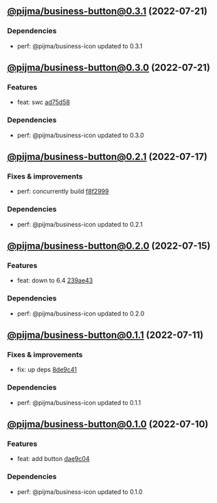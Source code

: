 ## [@pijma/business-button@0.3.1](https://github.com/qiwi/pijma-business/compare/2022.7.21-pijma.business-button.0.3.0-f0...2022.7.21-pijma.business-button.0.3.1-f0) (2022-07-21)

### Dependencies
* perf: @pijma/business-icon updated to 0.3.1

## [@pijma/business-button@0.3.0](https://github.com/qiwi/pijma-business/compare/2022.7.17-pijma.business-button.0.2.1-f0...2022.7.21-pijma.business-button.0.3.0-f0) (2022-07-21)

### Features
* feat: swc [ad75d58](https://github.com/qiwi/pijma-business/commit/ad75d5882b8e4b1f6f187a995be22cb379a9fe68)

### Dependencies
* perf: @pijma/business-icon updated to 0.3.0

## [@pijma/business-button@0.2.1](https://github.com/qiwi/pijma-business/compare/2022.7.15-pijma.business-button.0.2.0-f0...2022.7.17-pijma.business-button.0.2.1-f0) (2022-07-17)

### Fixes & improvements
* perf: concurrently build [f8f2999](https://github.com/qiwi/pijma-business/commit/f8f299922c9d0f997fcc2aafed095e2d8491bce2)

### Dependencies
* perf: @pijma/business-icon updated to 0.2.1

## [@pijma/business-button@0.2.0](https://github.com/qiwi/pijma-business/compare/2022.7.11-pijma.business-button.0.1.1-f0...2022.7.15-pijma.business-button.0.2.0-f0) (2022-07-15)

### Features
* feat: down to 6.4 [239ae43](https://github.com/qiwi/pijma-business/commit/239ae43f8743bbf0d4d2ac5c65f13b462bf832c9)

### Dependencies
* perf: @pijma/business-icon updated to 0.2.0

## [@pijma/business-button@0.1.1](https://github.com/qiwi/pijma-business/compare/2022.7.10-pijma.business-button.0.1.0-f0...2022.7.11-pijma.business-button.0.1.1-f0) (2022-07-11)

### Fixes & improvements
* fix: up deps [8de9c41](https://github.com/qiwi/pijma-business/commit/8de9c418fcc3c850f99d684bfa9c85fe41e5fe1c)

### Dependencies
* perf: @pijma/business-icon updated to 0.1.1

## [@pijma/business-button@0.1.0](https://github.com/qiwi/pijma-business/compare/undefined...2022.7.10-pijma.business-button.0.1.0-f0) (2022-07-10)

### Features
* feat: add button [dae9c04](https://github.com/qiwi/pijma-business/commit/dae9c04983e191245f883f12bdaf38448710f149)

### Dependencies
* perf: @pijma/business-icon updated to 0.1.0
